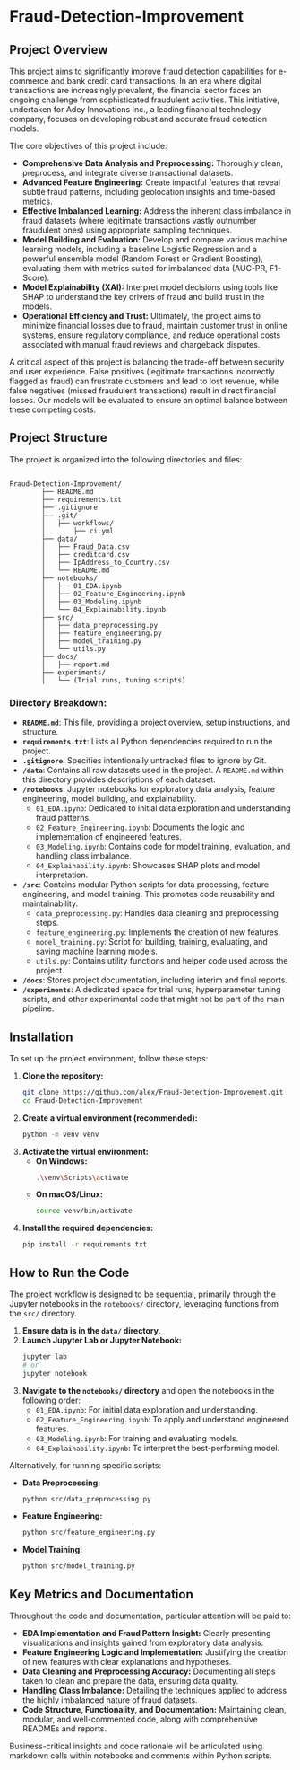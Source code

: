 
# Fraud-Detection-Improvement

## Project Overview

This project aims to significantly improve fraud detection capabilities for e-commerce and bank credit card transactions. In an era where digital transactions are increasingly prevalent, the financial sector faces an ongoing challenge from sophisticated fraudulent activities. This initiative, undertaken for Adey Innovations Inc., a leading financial technology company, focuses on developing robust and accurate fraud detection models.

The core objectives of this project include:
- **Comprehensive Data Analysis and Preprocessing:** Thoroughly clean, preprocess, and integrate diverse transactional datasets.
- **Advanced Feature Engineering:** Create impactful features that reveal subtle fraud patterns, including geolocation insights and time-based metrics.
- **Effective Imbalanced Learning:** Address the inherent class imbalance in fraud datasets (where legitimate transactions vastly outnumber fraudulent ones) using appropriate sampling techniques.
- **Model Building and Evaluation:** Develop and compare various machine learning models, including a baseline Logistic Regression and a powerful ensemble model (Random Forest or Gradient Boosting), evaluating them with metrics suited for imbalanced data (AUC-PR, F1-Score).
- **Model Explainability (XAI):** Interpret model decisions using tools like SHAP to understand the key drivers of fraud and build trust in the models.
- **Operational Efficiency and Trust:** Ultimately, the project aims to minimize financial losses due to fraud, maintain customer trust in online systems, ensure regulatory compliance, and reduce operational costs associated with manual fraud reviews and chargeback disputes. 

A critical aspect of this project is balancing the trade-off between security and user experience. False positives (legitimate transactions incorrectly flagged as fraud) can frustrate customers and lead to lost revenue, while false negatives (missed fraudulent transactions) result in direct financial losses. Our models will be evaluated to ensure an optimal balance between these competing costs. 

## Project Structure

The project is organized into the following directories and files:

```

Fraud-Detection-Improvement/
        ├── README.md
        ├── requirements.txt
        ├── .gitignore
        ├── .git/
        │   ├── workflows/
        │       ├── ci.yml
        ├── data/
        │   ├── Fraud_Data.csv
        │   ├── creditcard.csv
        │   ├── IpAddress_to_Country.csv
        │   └── README.md
        ├── notebooks/
        │   ├── 01_EDA.ipynb
        │   ├── 02_Feature_Engineering.ipynb
        │   ├── 03_Modeling.ipynb
        │   └── 04_Explainability.ipynb
        ├── src/
        │   ├── data_preprocessing.py
        │   ├── feature_engineering.py
        │   ├── model_training.py
        │   └── utils.py
        ├── docs/
        │   ├── report.md
        ├── experiments/
        │   └── (Trial runs, tuning scripts)

````

### Directory Breakdown:

* **`README.md`**: This file, providing a project overview, setup instructions, and structure.
* **`requirements.txt`**: Lists all Python dependencies required to run the project.
* **`.gitignore`**: Specifies intentionally untracked files to ignore by Git.
* **`/data`**: Contains all raw datasets used in the project. A `README.md` within this directory provides descriptions of each dataset.
* **`/notebooks`**: Jupyter notebooks for exploratory data analysis, feature engineering, model building, and explainability.
    * `01_EDA.ipynb`: Dedicated to initial data exploration and understanding fraud patterns.
    * `02_Feature_Engineering.ipynb`: Documents the logic and implementation of engineered features.
    * `03_Modeling.ipynb`: Contains code for model training, evaluation, and handling class imbalance.
    * `04_Explainability.ipynb`: Showcases SHAP plots and model interpretation.
* **`/src`**: Contains modular Python scripts for data processing, feature engineering, and model training. This promotes code reusability and maintainability.
    * `data_preprocessing.py`: Handles data cleaning and preprocessing steps.
    * `feature_engineering.py`: Implements the creation of new features.
    * `model_training.py`: Script for building, training, evaluating, and saving machine learning models.
    * `utils.py`: Contains utility functions and helper code used across the project.
* **`/docs`**: Stores project documentation, including interim and final reports.
* **`/experiments`**: A dedicated space for trial runs, hyperparameter tuning scripts, and other experimental code that might not be part of the main pipeline.

## Installation

To set up the project environment, follow these steps:

1.  **Clone the repository:**
    ```bash
    git clone https://github.com/alex/Fraud-Detection-Improvement.git
    cd Fraud-Detection-Improvement
2.  **Create a virtual environment (recommended):**
    ```bash
    python -m venv venv
    ```
3.  **Activate the virtual environment:**
    * **On Windows:**
        ```bash
        .\venv\Scripts\activate
        ```
    * **On macOS/Linux:**
        ```bash
        source venv/bin/activate
        ```
4.  **Install the required dependencies:**
    ```bash
    pip install -r requirements.txt
    ```

## How to Run the Code

The project workflow is designed to be sequential, primarily through the Jupyter notebooks in the `notebooks/` directory, leveraging functions from the `src/` directory.

1.  **Ensure data is in the `data/` directory.**
2.  **Launch Jupyter Lab or Jupyter Notebook:**
    ```bash
    jupyter lab
    # or
    jupyter notebook
    ```
3.  **Navigate to the `notebooks/` directory** and open the notebooks in the following order:
    * `01_EDA.ipynb`: For initial data exploration and understanding.
    * `02_Feature_Engineering.ipynb`: To apply and understand engineered features.
    * `03_Modeling.ipynb`: For training and evaluating models.
    * `04_Explainability.ipynb`: To interpret the best-performing model.

Alternatively, for running specific scripts:

* **Data Preprocessing:**
    ```bash
    python src/data_preprocessing.py
    ```
* **Feature Engineering:**
    ```bash
    python src/feature_engineering.py
    ```
* **Model Training:**
    ```bash
    python src/model_training.py
    ```

## Key Metrics and Documentation

Throughout the code and documentation, particular attention will be paid to:

* **EDA Implementation and Fraud Pattern Insight:** Clearly presenting visualizations and insights gained from exploratory data analysis.
* **Feature Engineering Logic and Implementation:** Justifying the creation of new features with clear explanations and hypotheses.
* **Data Cleaning and Preprocessing Accuracy:** Documenting all steps taken to clean and prepare the data, ensuring data quality.
* **Handling Class Imbalance:** Detailing the techniques applied to address the highly imbalanced nature of fraud datasets.
* **Code Structure, Functionality, and Documentation:** Maintaining clean, modular, and well-commented code, along with comprehensive READMEs and reports.

Business-critical insights and code rationale will be articulated using markdown cells within notebooks and comments within Python scripts.
